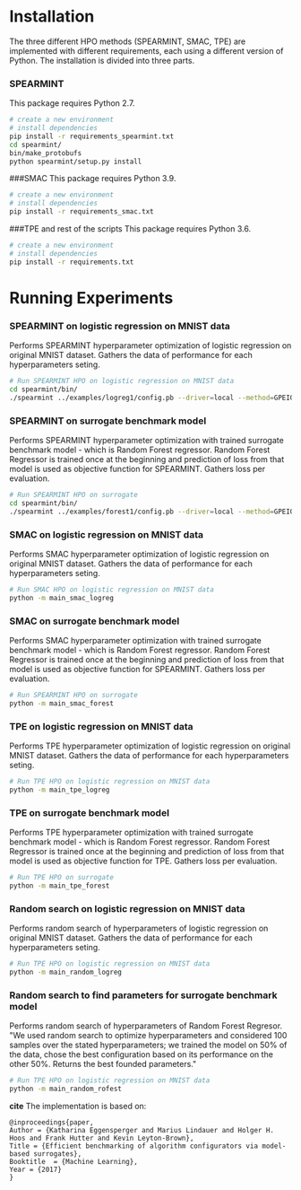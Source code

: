 

# Installation
The three different HPO methods (SPEARMINT, SMAC, TPE) are implemented with different requirements, each using a different version of Python. The installation is divided into three parts.

### SPEARMINT
This package requires Python 2.7.
```bash
# create a new environment
# install dependencies
pip install -r requirements_spearmint.txt
cd spearmint/
bin/make_protobufs
python spearmint/setup.py install
```

###SMAC
This package requires Python 3.9.
```bash
# create a new environment
# install dependencies
pip install -r requirements_smac.txt
```

###TPE and rest of the scripts
This package requires Python 3.6.
```bash
# create a new environment
# install dependencies
pip install -r requirements.txt
```


# Running Experiments

### SPEARMINT on logistic regression on MNIST data
Performs SPEARMINT hyperparameter optimization of logistic regression on original MNIST dataset. Gathers the data of performance for each hyperparameters seting. 
```bash
# Run SPEARMINT HPO on logistic regression on MNIST data
cd spearmint/bin/
./spearmint ../examples/logreg1/config.pb --driver=local --method=GPEIOptChooser --method-args=noiseless=1
```

### SPEARMINT on surrogate benchmark model
Performs SPEARMINT hyperparameter optimization with trained surrogate benchmark model - which is Random Forest regressor. Random Forest Regressor is trained once at the beginning and prediction of loss from that model is used as objective function for SPEARMINT. Gathers loss per evaluation. 
```bash
# Run SPEARMINT HPO on surrogate
cd spearmint/bin/
./spearmint ../examples/forest1/config.pb --driver=local --method=GPEIOptChooser --method-args=noiseless=1
```


### SMAC on logistic regression on MNIST data
Performs SMAC hyperparameter optimization of logistic regression on original MNIST dataset. Gathers the data of performance for each hyperparameters seting. 
```bash
# Run SMAC HPO on logistic regression on MNIST data
python -m main_smac_logreg
```

### SMAC on surrogate benchmark model
Performs SMAC hyperparameter optimization with trained surrogate benchmark model - which is Random Forest regressor. Random Forest Regressor is trained once at the beginning and prediction of loss from that model is used as objective function for SPEARMINT. Gathers loss per evaluation. 
```bash
# Run SPEARMINT HPO on surrogate
python -m main_smac_forest
```


### TPE on logistic regression on MNIST data
Performs TPE hyperparameter optimization of logistic regression on original MNIST dataset. Gathers the data of performance for each hyperparameters seting.
```bash
# Run TPE HPO on logistic regression on MNIST data
python -m main_tpe_logreg
```

### TPE on surrogate benchmark model
Performs TPE hyperparameter optimization with trained surrogate benchmark model - which is Random Forest regressor. Random Forest Regressor is trained once at the beginning and prediction of loss from that model is used as objective function for TPE. Gathers loss per evaluation.
```bash
# Run TPE HPO on surrogate
python -m main_tpe_forest
```


### Random search on logistic regression on MNIST data
Performs random search of hyperparameters of logistic regression on original MNIST dataset. Gathers the data of performance for each hyperparameters seting.
```bash
# Run TPE HPO on logistic regression on MNIST data
python -m main_random_logreg
```

### Random search to find parameters for surrogate benchmark model
Performs random search of hyperparameters of Random Forest Regresor. "We used random search to optimize hyperparameters and considered 100 samples over the stated hyperparameters; we trained the model on 50% of the data, chose the best configuration based on its performance on the other 50%. Returns the best founded parameters."
```bash
# Run TPE HPO on logistic regression on MNIST data
python -m main_random_rofest
```

**cite** The implementation is based on:

    @inproceedings{paper,
	Author = {Katharina Eggensperger and Marius Lindauer and Holger H. Hoos and Frank Hutter and Kevin Leyton-Brown},
	Title = {Efficient benchmarking of algorithm configurators via model-based surrogates},
	Booktitle  = {Machine Learning},
	Year = {2017}
    }


